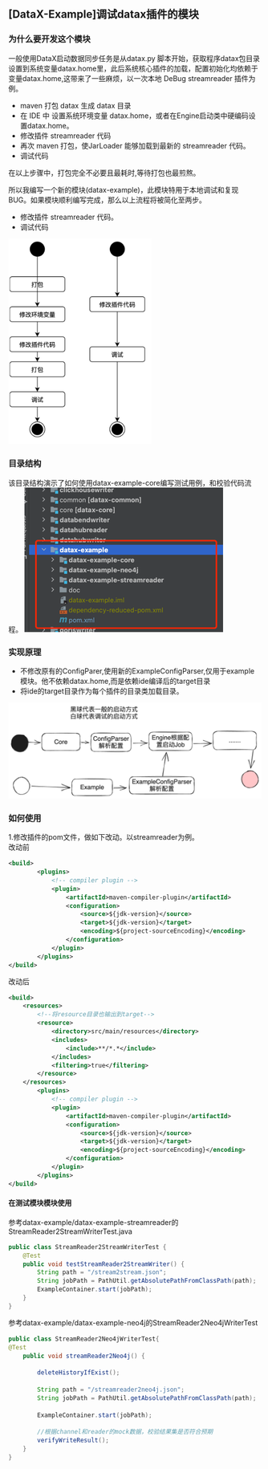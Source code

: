 ## [DataX-Example]调试datax插件的模块

### 为什么要开发这个模块

一般使用DataX启动数据同步任务是从datax.py 脚本开始，获取程序datax包目录设置到系统变量datax.home里，此后系统核心插件的加载，配置初始化均依赖于变量datax.home,这带来了一些麻烦，以一次本地 DeBug streamreader 插件为例。

- maven 打包 datax 生成 datax 目录
- 在 IDE 中 设置系统环境变量 datax.home，或者在Engine启动类中硬编码设置datax.home。
- 修改插件 streamreader 代码
- 再次 maven 打包，使JarLoader 能够加载到最新的 streamreader 代码。
- 调试代码

在以上步骤中，打包完全不必要且最耗时,等待打包也最煎熬。

所以我编写一个新的模块(datax-example)，此模块特用于本地调试和复现 BUG。如果模块顺利编写完成，那么以上流程将被简化至两步。

- 修改插件 streamreader 代码。
- 调试代码

<img src="img/img01.png" alt="img" style="zoom:40%;" />

### 目录结构
该目录结构演示了如何使用datax-example-core编写测试用例，和校验代码流程。
<img src="img/img03.png" alt="img" style="zoom:100%;" />

### 实现原理

- 不修改原有的ConfigParer,使用新的ExampleConfigParser,仅用于example模块。他不依赖datax.home,而是依赖ide编译后的target目录
- 将ide的target目录作为每个插件的目录类加载目录。

![img](img/img02.png)

### 如何使用 
1.修改插件的pom文件，做如下改动。以streamreader为例。<br/>
改动前
```xml
<build>
		<plugins>
			<!-- compiler plugin -->
			<plugin>
				<artifactId>maven-compiler-plugin</artifactId>
				<configuration>
					<source>${jdk-version}</source>
					<target>${jdk-version}</target>
					<encoding>${project-sourceEncoding}</encoding>
				</configuration>
			</plugin>
        </plugins>
</build>
```
改动后
```xml
<build>
    <resources>
        <!--将resource目录也输出到target-->
        <resource>
            <directory>src/main/resources</directory>
            <includes>
                <include>**/*.*</include>
            </includes>
            <filtering>true</filtering>
        </resource>
    </resources>
		<plugins>
			<!-- compiler plugin -->
			<plugin>
				<artifactId>maven-compiler-plugin</artifactId>
				<configuration>
					<source>${jdk-version}</source>
					<target>${jdk-version}</target>
					<encoding>${project-sourceEncoding}</encoding>
				</configuration>
			</plugin>
        </plugins>
</build>
```
#### 在测试模块模块使用
参考datax-example/datax-example-streamreader的StreamReader2StreamWriterTest.java
```java
public class StreamReader2StreamWriterTest {
    @Test
    public void testStreamReader2StreamWriter() {
        String path = "/stream2stream.json";
        String jobPath = PathUtil.getAbsolutePathFromClassPath(path);
        ExampleContainer.start(jobPath);
    }
}

```
参考datax-example/datax-example-neo4j的StreamReader2Neo4jWriterTest
```java
public class StreamReader2Neo4jWriterTest{
@Test
    public void streamReader2Neo4j() {

        deleteHistoryIfExist();

        String path = "/streamreader2neo4j.json";
        String jobPath = PathUtil.getAbsolutePathFromClassPath(path);

        ExampleContainer.start(jobPath);

        //根据channel和reader的mock数据，校验结果集是否符合预期
        verifyWriteResult();
    }
}
```